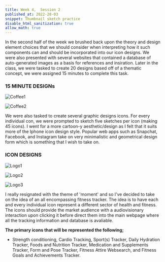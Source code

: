 ```yaml
---
title: Week 4,  Session 2
published_at: 2022-28-03
snippet: Thumbnail sketch practice 
disable_html_sanitization: true
allow_math: true
---
```


In the second half of the week we brushed back upon the theory and design element choices that we should consider when interpreting how it such components can and should be incorporated into our icon designs. We were also presented with several websites that contained a database of auto-generated images as a basis for references and insiration. Later in the class, we were tasked to create 20 designs based off of a thematic concept, we were assigned 15 minutes to complete this task. 

### 15 MINUTE DESIGNs

![Coffee1](/static/w01s1/Coffee%20#1.webp)

![Coffee2](/static/w01s1/Coffee%20#2.webp) 

We were also tasked to create several graphic designs icons. For every individual con, we were prompted to sketch five sketches per icon (making 45 icons). I went for a more cartoon-y aesthetic/design as I felt that it suits more of the Iphone icon design style. Popular web apps such as Snapchat, Facebook, and Instagram take on very minimalistic and geometrical design form which is something that I wish to take on. 

### ICON DESIGNS

![Logo1](/w01s1/Logo%20Design%20#1.webp)

![Logo2](/w01s1/Logo%20Design%20#2.webp)

![Logo3](/w01s1/Logo%20Design%20#3.jpg)

I really resignated with the theme of 'moment' and so I've decided to take on the idea of an all encompassing fitness tracker. The idea is to have each and every individual icon represent a different sector of health and fitness. The icons should provide the market audience with a audiovisionary interaction upon clicking it before direct them into the main webpage where all the tracking information and database is avaliable. 

**The primary icons that will be represented the following;**
+ Strength conditioning, Cardio Tracking, Sport(s) Tracker, Daily Hydration Tracker, Foods and Nutrition Tracker, Medication and Supplements Tracker, Form and Pose Tracker, Fitness Attire Websearch, and Fitness Goals and Achievements Tracker. 





